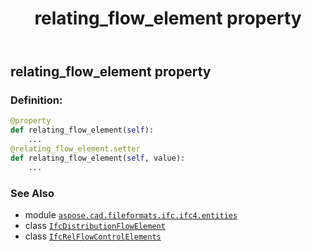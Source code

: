﻿---
title: relating_flow_element property
second_title: Aspose.CAD for Python via .NET API References
description: 
type: docs
weight: 100
url: /python-net/aspose.cad.fileformats.ifc.ifc4.entities/ifcrelflowcontrolelements/relating_flow_element/
is_root: false
---

## relating_flow_element property

### Definition:
```python
@property
def relating_flow_element(self):
    ...
@relating_flow_element.setter
def relating_flow_element(self, value):
    ...
```

### See Also
* module [`aspose.cad.fileformats.ifc.ifc4.entities`](../../)
* class [`IfcDistributionFlowElement`](/cad/python-net/aspose.cad.fileformats.ifc.ifc4.entities/ifcdistributionflowelement)
* class [`IfcRelFlowControlElements`](/cad/python-net/aspose.cad.fileformats.ifc.ifc4.entities/ifcrelflowcontrolelements)
